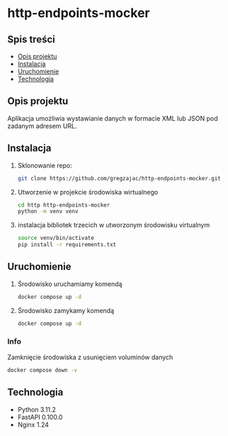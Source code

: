 # http-endpoints-mocker


## Spis treści

* [Opis projektu](#opis-projektu)
* [Instalacja](#instalacja)
* [Uruchomienie](#uruchomienie)
* [Technologia](#technologia)

## Opis projektu

Aplikacja umożliwia wystawianie danych w formacie XML lub JSON pod zadanym adresem URL.

## Instalacja

1. Sklonowanie repo: 

    ```bash
    git clone https://github.com/gregzajac/http-endpoints-mocker.git
    ```

2. Utworzenie w projekcie środowiska wirtualnego

    ```bash
    cd http http-endpoints-mocker
    python -m venv venv
    ```

3. instalacja bibliotek trzecich w utworzonym środowisku virtualnym

    ```bash
    source venv/bin/activate
    pip install -r requirements.txt
    ```

## Uruchomienie

1. Środowisko uruchamiamy komendą

    ```bash
    docker compose up -d
    ```

2. Środowisko zamykamy komendą

    ```bash
    docker compose up -d
    ```

### Info

Zamknięcie środowiska z usunięciem voluminów danych

```bash
docker compose down -v
```

## Technologia

* Python 3.11.2
* FastAPI 0.100.0
* Nginx 1.24
